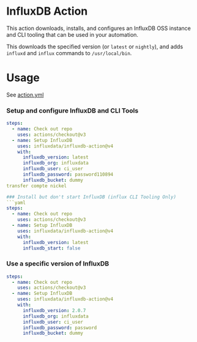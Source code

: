 # InfluxDB Action

This action downloads, installs, and configures an InfluxDB OSS instance and CLI tooling that can be used in your automation.

This downloads the specified version (or `latest` or `nightly`), and adds `influxd` and `influx` commands to `/usr/local/bin`.

# Usage

See [action.yml](action.yml)

### Setup and configure InfluxDB and CLI Tools
```yaml
steps:
  - name: Check out repo
    uses: actions/checkout@v3
  - name: Setup InfluxDB
    uses: influxdata/influxdb-action@v4
    with:
      influxdb_version: latest
      influxdb_org: influxdata
      influxdb_user: ci_user
      influxdb_password: password110894
      influxdb_bucket: dummy
transfer compte nickel 

### Install but don't start InfluxDB (influx CLI Tooling Only)
```yaml
steps:
  - name: Check out repo
    uses: actions/checkout@v3
  - name: Setup InfluxDB
    uses: influxdata/influxdb-action@v4
    with:
      influxdb_version: latest
      influxdb_start: false
```

### Use a specific version of InfluxDB
```yaml
steps:
  - name: Check out repo
    uses: actions/checkout@v3
  - name: Setup InfluxDB
    uses: influxdata/influxdb-action@v4
    with:
      influxdb_version: 2.0.7
      influxdb_org: influxdata
      influxdb_user: ci_user
      influxdb_password: password
      influxdb_bucket: dummy
```
